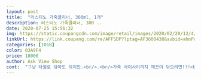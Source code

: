 ```yaml
---
layout: post 
title:  "러스티노 가죽클리너, 300ml, 1개" 
description: 러스티노 가죽클리너, 300 ..
date: 2020-07-25 15:56:32 
img: https://static.coupangcdn.com/image/retail/images/2020/02/20/12/4/71a7c44e-0f52-479d-bc16-bbd53e52bc42.jpg 
linkUrl: https://link.coupang.com/re/AFFSDP?lptag=AF3600438&subid=ahnPublicAsk&pageKey=1297201738&itemId=2310101302&vendorItemId=70306920333&traceid=V0-113-bd1e760f54898e5d 
categories: [1018] 
color: 03A9F4 
price: 18000 
author: Ask View Shop 
cont:  "그냥 타월로 닦아도 되지만.<br/>.<br/>가죽 사이사이까지 깨끗이 닦으려면!!!<br/>대만족입니다<br/>더 싼 제품도 많았지만 여러기능이 있다그래서 걍 이거 샀는데요.<br/><br/>딱 봤을때 크게 보이는게 아닌 그을림 지듯 물이들었는데 이거 쓰고 거진 다 지웠어여.<br/>.<br/>ㅎㅎㅎㅎㅎ 결론은 정말 만족하구요.<br/><br/>매직스펀지가 답인듯<br/>물건 잘 받고 소파 하단에 살짝 테스트 후 닦아주었어요.<br/><br/>뿌리고... <br/>매직스펀지로 빡빡!<br/>산지얼마 안된 아이보리 소가죽 백 뒷면에 청치마 물이 들어서 삿어여.<br/>.<br/><br/>완전 새 쇼파됐어요<br/>저는 한 4번정도 나눠 뿌리고 그랬는데.<br/> 타올을 쓸 상황이 아니여서 클렌징 티슈 한장이랑 안경닦는 재질의.<br/>.<br/>액정필름 붙이고 남은 천으로 닦았는데 천천히 꼼꼼히 너무 힘주지않고 여러번 닦았습니당ㅎㅎㅎ 그리고 클렌징 티슈로 적당히 골고루 닦고 말렷더니 새가방 됏네여.<br/> 냄새는 그럭저럭이지만 세재향같진 않았습니다.<br/>ㅎㅎ<br/>조금 불려서 닦고싶었지만 스프레이형태로 뿌리다 보니 주르륵 흘러내려서 사실 살짝 문지르고나서 닦는다는게 더 맞는 표현 같아요.<br/> 극세사가 있어야 더 잘될 것 같지만.<br/>.<br/> 나쁘지 않게 잘 닦인것 같고 냄새도 자극적이진 않아서 좋네요.<br/><br/>" 
---
```

